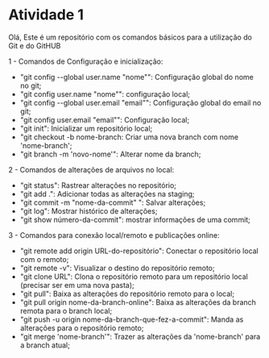 # Atividade 1
Olá, Este é um repositório com os comandos básicos para a utilização do Git e do GitHUB

1 - Comandos de Configuração e inicialização:
   - "git config --global user.name "nome"": Configuração global do nome no git;
   - "git config user.name "nome"": configuração local;
   - "git config --global user.email "email"": Configuração global do email no git;
   - "git config user.email "email"": Configuração local;
   - "git init": Inicializar um repositório local;
   - "git checkout -b nome-branch: Criar uma nova branch com nome 'nome-branch';
   - "git branch -m 'novo-nome'": Alterar nome da branch;

2 - Comandos de alterações de arquivos no local:
   - "git status": Rastrear alterações no repositório;
   - "git add .": Adicionar todas as alterações na staging;
   - "git commit -m "nome-da-commit" ": Salvar alterações;
   - "git log": Mostrar histórico de alterações;
   - "git show número-da-commit": mostrar informações de uma commit;
   
3 - Comandos para conexão local/remoto e publicações online:
   - "git remote add origin URL-do-repositório": Conectar o repositório local com o 
   remoto;
   - "git remote -v": Visualizar o destino do repositório remoto;
   - "git clone URL": Clona o repositório remoto para um repositório local (precisar ser
   em uma nova pasta);
   - "git pull": Baixa as alterações do repositório remoto para o local;
   - "git pull origin nome-da-branch-online": Baixa as alterações da branch remota para o branch local;
   - "git push -u origin nome-da-branch-que-fez-a-commit": Manda as alterações 
   para o repositório remoto;
   - "git merge 'nome-branch'": Trazer as alterações da 'nome-branch' para a branch atual;
   
   